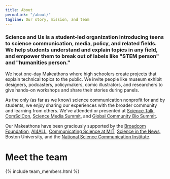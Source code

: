 ```yaml
---
title: About
permalink: "/about/"
tagline: Our story, mission, and team
---
```


### Science and Us is a student-led organization introducing teens to science communication, media, policy, and related fields. We help students understand and explain topics in any field, and empower them to break out of labels like "STEM person" and "humanities person."

We host one-day Makeathons where high schoolers create projects that explain technical topics to the public. We invite people like museum exhibit designers, podcasters, policymakers, comic illustrators, and researchers to give hands-on workshops and share their stories during panels.

As the only (as far as we know) science communication nonprofit for and by students, we enjoy sharing our experiences with the broader community and learning from others. We've attended or presented at [Science Talk](https://www.sciencetalk.org/), [ComSciCon](https://comscicon.com/), [Science Media Summit](https://www.sciencemediasummit.org/), and [Global Community Bio Summit](https://www.biosummit.org/).

Our Makeathons have been graciously supported by the [Broadcom Foundation](http://broadcomfoundation.org/), [AI4ALL](https://ai-4-all.org/), [Communicating Science at MIT](https://communicatingsciencemit.wordpress.com/), [Science in the News](http://sitn.hms.harvard.edu/), Boston University, and the [National Science Communication Institute](http://sciencecommunication.institute/).

# Meet the team

{% include team_members.html %}